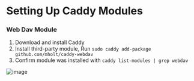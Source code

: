 # Setting Up Caddy Modules

### Web Dav Module

1. Download and install Caddy
2. Install third-party module, Run `sudo caddy add-package github.com/mholt/caddy-webdav`
3. Confirm module was installed with `caddy list-modules | grep webdav`

  ![image](https://user-images.githubusercontent.com/44281620/151255555-82c5aa24-b5b8-481f-a455-6fbd12191e8c.png)
